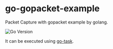 # go-gopacket-example

Packet Capture with gopacket example by golang.

![Go Version](https://img.shields.io/badge/go-1.20-blue.svg)

It can be executed using [go-task](https://taskfile.dev/#/).
